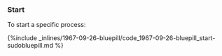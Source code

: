 <!-- post: -->


### Start

To start a specific process:



{%include _inlines/1967-09-26-bluepill/code_1967-09-26-bluepill_start-sudobluepill.md %}



